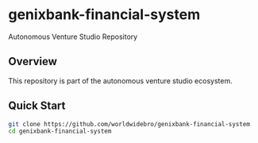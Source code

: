 # genixbank-financial-system

Autonomous Venture Studio Repository

## Overview

This repository is part of the autonomous venture studio ecosystem.

## Quick Start

```bash
git clone https://github.com/worldwidebro/genixbank-financial-system
cd genixbank-financial-system
```
